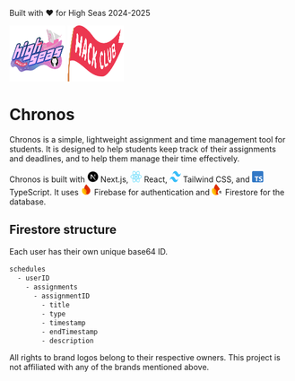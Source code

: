 Built with ❤️ for High Seas 2024-2025

<img src="/github/images/highseas/banner.svg" width="100" height="100"> <img src="/github/images/highseas/flag.svg" width="100" height="100">

# Chronos

Chronos is a simple, lightweight assignment and time management tool for students. It is designed to help students keep track of their assignments and deadlines, and to help them manage their time effectively.

Chronos is built with <img src="/github/images/next/logo.svg" width="20" height="20"> Next.js, <img src="/github/images/react/logo.svg" width="20" height="20"> React, <img src="/github/images/tailwind/logo.svg" width="20" height="20"> Tailwind CSS, and <img src="/github/images/typescript/logo.svg" width="20" height="20"> TypeScript. It uses <img src="/github/images/firebase/logo.svg" width="20" height="20"> Firebase for authentication and <img src="/github/images/firebase/firestore.svg" width="20" height="20"> Firestore for the database.

## Firestore structure

Each user has their own unique base64 ID.

```
schedules
  - userID
    - assignments
      - assignmentID
        - title
        - type
        - timestamp
        - endTimestamp
        - description
```

All rights to brand logos belong to their respective owners. This project is not affiliated with any of the brands mentioned above.